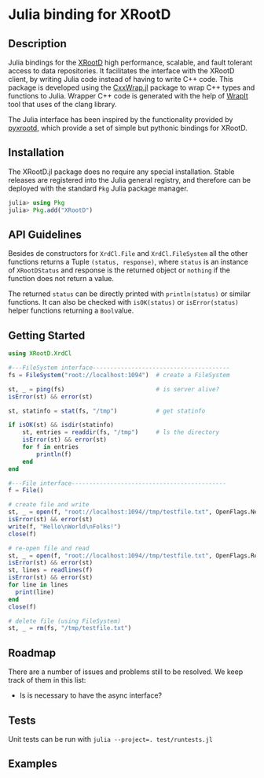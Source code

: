 # Julia binding for XRootD

## Description

Julia bindings for the [XRootD](https://xrootd.slac.stanford.edu) high performance, scalable, and fault tolerant access to data repositories. It facilitates the interface with the XRootD client, by writing Julia code instead of having to write C++ code.
This package is developed using the [CxxWrap.jl](https://github.com/JuliaInterop/CxxWrap.jl) package to wrap C++ types and functions to Julia. Wrapper C++ code is generated with the help of [WrapIt](https://github.com/grasph/wrapit) tool that uses of the clang library.

The Julia interface has been inspired by the functionality provided by [pyxrootd](https://xrootd.slac.stanford.edu/doc/doxygen/5.6.4/python/), which provide a set of simple but pythonic bindings for XRootD.

## Installation
The XRootD.jl package does no require any special installation. Stable releases are registered into the Julia general registry, and therefore can be deployed with the standard `Pkg` Julia package manager.
```julia
julia> using Pkg
julia> Pkg.add("XRootD")
```
## API Guidelines
Besides de constructors for `XrdCl.File` and `XrdCl.FileSystem` all the other functions returns a Tuple `(status, response)`, where `status` is an instance of `XRootDStatus` and response is the returned object or `nothing` if the function does not return a value.

The returned `status` can be directly printed with `println(status)` or similar functions. It can also be checked with `isOK(status)` or `isError(status)` helper functions returning a `Bool`value. 

## Getting Started

```Julia
using XRootD.XrdCl

#---FileSystem interface---------------------------------------
fs = FileSystem("root://localhost:1094")  # create a FileSystem

st, _ = ping(fs)                          # is server alive?
isError(st) && error(st)

st, statinfo = stat(fs, "/tmp")           # get statinfo 

if isOK(st) && isdir(statinfo)              
    st, entries = readdir(fs, "/tmp")     # ls the directory
    isError(st) && error(st)
    for f in entries
        println(f)
    end
end

#---File interface--------------------------------------------
f = File()

# create file and write
st, _ = open(f, "root://localhost:1094//tmp/testfile.txt", OpenFlags.New|OpenFlags.Write)
isError(st) && error(st)
write(f, "Hello\nWorld\nFolks!")
close(f)

# re-open file and read
st, _ = open(f, "root://localhost:1094//tmp/testfile.txt", OpenFlags.Read)
isError(st) && error(st)
st, lines = readlines(f)
isError(st) && error(st)
for line in lines
  print(line)
end
close(f)

# delete file (using FileSystem)
st, _ = rm(fs, "/tmp/testfile.txt")
```

## Roadmap
There are a number of issues and problems still to be resolved. We keep track of them in this list:
- Is is necessary to have the async interface? 


## Tests
Unit tests can be run with `julia --project=. test/runtests.jl`

## Examples
